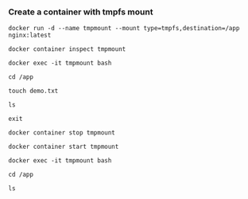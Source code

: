### Create a container with tmpfs mount

```
docker run -d --name tmpmount --mount type=tmpfs,destination=/app nginx:latest
```
```
docker container inspect tmpmount
```
```
docker exec -it tmpmount bash
```
```
cd /app
```
```
touch demo.txt
```
```
ls
```
```
exit
```
```
docker container stop tmpmount
```
```
docker container start tmpmount
```
```
docker exec -it tmpmount bash
```
```
cd /app
```
```
ls
```
